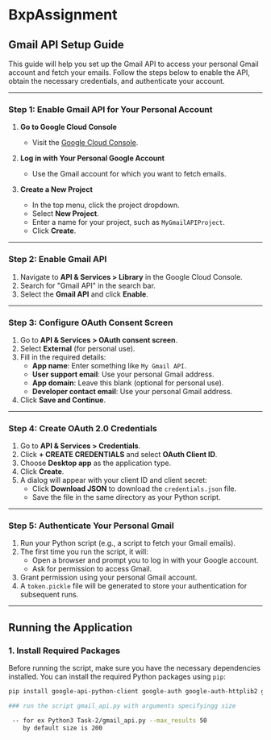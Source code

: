 # BxpAssignment

## Gmail API Setup Guide

This guide will help you set up the Gmail API to access your personal Gmail account and fetch your emails. Follow the steps below to enable the API, obtain the necessary credentials, and authenticate your account.

---

### Step 1: Enable Gmail API for Your Personal Account

1. **Go to Google Cloud Console**  
   - Visit the [Google Cloud Console](https://console.cloud.google.com/).

2. **Log in with Your Personal Google Account**  
   - Use the Gmail account for which you want to fetch emails.

3. **Create a New Project**  
   - In the top menu, click the project dropdown.
   - Select **New Project**.
   - Enter a name for your project, such as `MyGmailAPIProject`.
   - Click **Create**.

---

### Step 2: Enable Gmail API

1. Navigate to **API & Services > Library** in the Google Cloud Console.  
2. Search for "Gmail API" in the search bar.  
3. Select the **Gmail API** and click **Enable**.

---

### Step 3: Configure OAuth Consent Screen

1. Go to **API & Services > OAuth consent screen**.  
2. Select **External** (for personal use).  
3. Fill in the required details:
   - **App name**: Enter something like `My Gmail API`.
   - **User support email**: Use your personal Gmail address.
   - **App domain**: Leave this blank (optional for personal use).
   - **Developer contact email**: Use your personal Gmail address.
4. Click **Save and Continue**.

---

### Step 4: Create OAuth 2.0 Credentials

1. Go to **API & Services > Credentials**.  
2. Click **+ CREATE CREDENTIALS** and select **OAuth Client ID**.  
3. Choose **Desktop app** as the application type.  
4. Click **Create**.  
5. A dialog will appear with your client ID and client secret:
   - Click **Download JSON** to download the `credentials.json` file.
   - Save the file in the same directory as your Python script.

---

### Step 5: Authenticate Your Personal Gmail

1. Run your Python script (e.g., a script to fetch your Gmail emails).  
2. The first time you run the script, it will:
   - Open a browser and prompt you to log in with your Google account.
   - Ask for permission to access Gmail.
3. Grant permission using your personal Gmail account.  
4. A `token.pickle` file will be generated to store your authentication for subsequent runs.  

---

## Running the Application

### 1. Install Required Packages

Before running the script, make sure you have the necessary dependencies installed. You can install the required Python packages using `pip`:

```bash
pip install google-api-python-client google-auth google-auth-httplib2 google-auth-oauthlib

### run the script gmail_api.py with arguments specifyingg size

 -- for ex Python3 Task-2/gmail_api.py --max_results 50
    by default size is 200